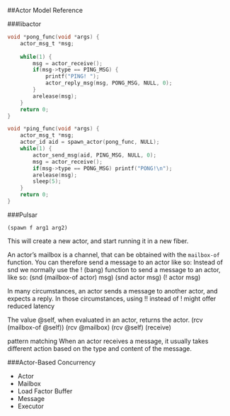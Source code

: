 
##Actor Model Reference

###libactor

```c
void *pong_func(void *args) {
	actor_msg_t *msg;
	
	while(1) {
		msg = actor_receive();
		if(msg->type == PING_MSG) {
			printf("PING! ");
			actor_reply_msg(msg, PONG_MSG, NULL, 0);
		}
		arelease(msg);
	}
	return 0;
}

void *ping_func(void *args) {
	actor_msg_t *msg;
	actor_id aid = spawn_actor(pong_func, NULL);
	while(1) {
		actor_send_msg(aid, PING_MSG, NULL, 0);
		msg = actor_receive();
		if(msg->type == PONG_MSG) printf("PONG!\n");
		arelease(msg);
		sleep(5);
	}
	return 0;
}
```

###Pulsar

    (spawn f arg1 arg2)
This will create a new actor, and start running it in a new fiber.

An actor’s mailbox is a channel, that can be obtained with the ``mailbox-of`` function. 
You can therefore send a message to an actor like so:
Instead of snd we normally use the ! (bang) function to send a message to an actor, like so:
    (snd (mailbox-of actor) msg)
    (snd actor msg)
    (! actor msg)

In many circumstances, an actor sends a message to another actor, and expects a reply. 
In those circumstances, using !! instead of ! might offer reduced latency

The value @self, when evaluated in an actor, returns the actor.
    (rcv (mailbox-of @self))
    (rcv @mailbox)
    (rcv @self)
    (receive)

pattern matching
When an actor receives a message, it usually takes different action based on the type and content of the message.

###Actor-Based Concurrency

* Actor
* Mailbox
* Load Factor Buffer
* Message
* Executor

